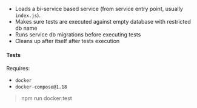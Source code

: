 
* Loads a bi-service based service (from service entry point, usually `index.js`).
* Makes sure tests are executed against empty database with restricted db name
* Runs service db migrations before executing tests
* Cleans up after itself after tests execution

#### Tests

Requires:  
* `docker`
* `docker-compose@1.18`


> npm run docker:test
